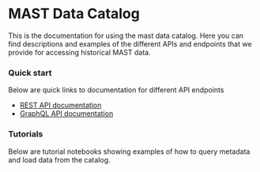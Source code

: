 # MAST Data Catalog

This is the documentation for using the mast data catalog. Here you can find descriptions and examples of
the different APIs and endpoints that we provide for accessing historical MAST data.

### Quick start
Below are quick links to documentation for different API endpoints

 - [REST API documentation](http://ada-sam-app.oxfordfun.com/redoc)
 - [GraphQL API documentation](http://ada-sam-app.oxfordfun.com/graphql)

### Tutorials
Below are tutorial notebooks showing examples of how to query metadata and load data from the catalog.

```{tableofcontents}
```
